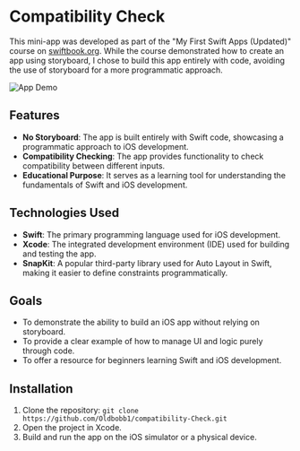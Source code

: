# Compatibility Check

This mini-app was developed as part of the "My First Swift Apps (Updated)" course on [swiftbook.org](https://swiftbook.org). While the course demonstrated how to create an app using storyboard, I chose to build this app entirely with code, avoiding the use of storyboard for a more programmatic approach.

![App Demo](https://github.com/user-attachments/assets/81b73ad7-74e2-4fee-b5ca-87e8d977c383)



## Features

- **No Storyboard**: The app is built entirely with Swift code, showcasing a programmatic approach to iOS development.
- **Compatibility Checking**: The app provides functionality to check compatibility between different inputs.
- **Educational Purpose**: It serves as a learning tool for understanding the fundamentals of Swift and iOS development.

## Technologies Used

- **Swift**: The primary programming language used for iOS development.
- **Xcode**: The integrated development environment (IDE) used for building and testing the app.
- **SnapKit**: A popular third-party library used for Auto Layout in Swift, making it easier to define constraints programmatically.

## Goals

- To demonstrate the ability to build an iOS app without relying on storyboard.
- To provide a clear example of how to manage UI and logic purely through code.
- To offer a resource for beginners learning Swift and iOS development.

## Installation

1. Clone the repository: `git clone https://github.com/Oldbobb1/compatibility-Check.git`
2. Open the project in Xcode.
3. Build and run the app on the iOS simulator or a physical device.

